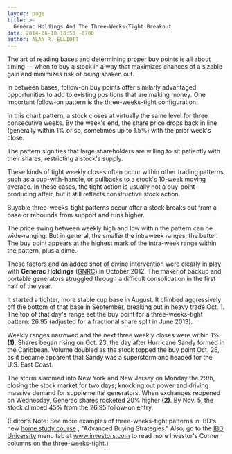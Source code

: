 ```yaml
---
layout: page
title: >-
  Generac Holdings And The Three-Weeks-Tight Breakout
date: 2014-06-10 18:50 -0700
author: ALAN R. ELLIOTT
---
```





The art of reading bases and determining proper buy points is all about timing — when to buy a stock in a way that maximizes chances of a sizable gain and minimizes risk of being shaken out.


In between bases, follow-on buy points offer similarly advantaged opportunities to add to existing positions that are making money. One important follow-on pattern is the three-weeks-tight configuration.


In this chart pattern, a stock closes at virtually the same level for three consecutive weeks. By the week's end, the share price drops back in line (generally within 1% or so, sometimes up to 1.5%) with the prior week's close.


The pattern signifies that large shareholders are willing to sit patiently with their shares, restricting a stock's supply.


These kinds of tight weekly closes often occur within other trading patterns, such as a cup-with-handle, or pullbacks to a stock's 10-week moving average. In these cases, the tight action is usually not a buy-point-producing affair, but it still reflects constructive stock action.


Buyable three-weeks-tight patterns occur after a stock breaks out from a base or rebounds from support and runs higher.


The price swing between weekly high and low within the pattern can be wide-ranging. But in general, the smaller the intraweek ranges, the better. The buy point appears at the highest mark of the intra-week range within the pattern, plus a dime.


These factors and an added shot of divine intervention were clearly in play with **Generac Holdings** ([GNRC](https://research.investors.com/quote.aspx?symbol=GNRC)) in October 2012. The maker of backup and portable generators struggled through a difficult consolidation in the first half of the year.


It started a tighter, more stable cup base in August. It climbed aggressively off the bottom of that base in September, breaking out in heavy trade Oct. 1. The top of that day's range set the buy point for a three-weeks-tight pattern: 26.95 (adjusted for a fractional share split in June 2013).


Weekly ranges narrowed and the next three weekly closes were within 1% **(1)**. Shares began rising on Oct. 23, the day after Hurricane Sandy formed in the Caribbean. Volume doubled as the stock topped the buy point Oct. 25, as it became apparent that Sandy was a superstorm and headed for the U.S. East Coast.


The storm slammed into New York and New Jersey on Monday the 29th, closing the stock market for two days, knocking out power and driving massive demand for supplemental generators. When exchanges reopened on Wednesday, Generac shares rocketed 20% higher **(2)**. By Nov. 5, the stock climbed 45% from the 26.95 follow-on entry.


(Editor's Note: See more examples of three-weeks-tight patterns in IBD's new [home study course](https://www.investors.com/products/ibd-home-study-program/beginning-strategies-for-successful-investing/?src=APA1BQ8&nav=IBDUHomestudy) , "Advanced Buying Strategies." Also, go to the [IBD University](http://education.investors.com/) menu tab at www.investors.com to read more Investor's Corner columns on the three-weeks-tight.)




